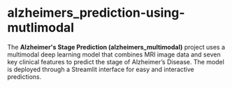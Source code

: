 # alzheimers_prediction-using-mutlimodal
The **Alzheimer's Stage Prediction (alzheimers\_multimodal)** project uses a multimodal deep learning model that combines MRI image data and seven key clinical features to predict the stage of Alzheimer’s Disease. The model is deployed through a Streamlit interface for easy and interactive predictions.
